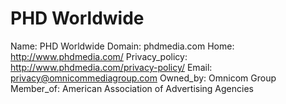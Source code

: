 
# PHD Worldwide

Name: PHD Worldwide
Domain: phdmedia.com
Home: http://www.phdmedia.com/
Privacy_policy: http://www.phdmedia.com/privacy-policy/
Email: privacy@omnicommediagroup.com
Owned_by: Omnicom Group
Member_of: American Association of Advertising Agencies
